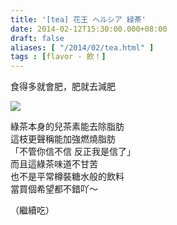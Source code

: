 ```yaml
---
title: '[tea] 花王 ヘルシア 緑茶'
date: 2014-02-12T15:30:00.000+08:00
draft: false
aliases: [ "/2014/02/tea.html" ]
tags : [flavor - 飲！]
---
```


食得多就會肥，肥就去減肥  

![](/images/kaohealthya.jpg)

綠茶本身的兒茶素能去除脂肪  
這枝更聲稱能加強燃燒脂肪  
「不管你信不信 反正我是信了」  
而且這綠茶味道不甘苦  
也不是平常樽裝糖水般的飲料  
當買個希望都不錯吖～  
  
（繼續吃）

